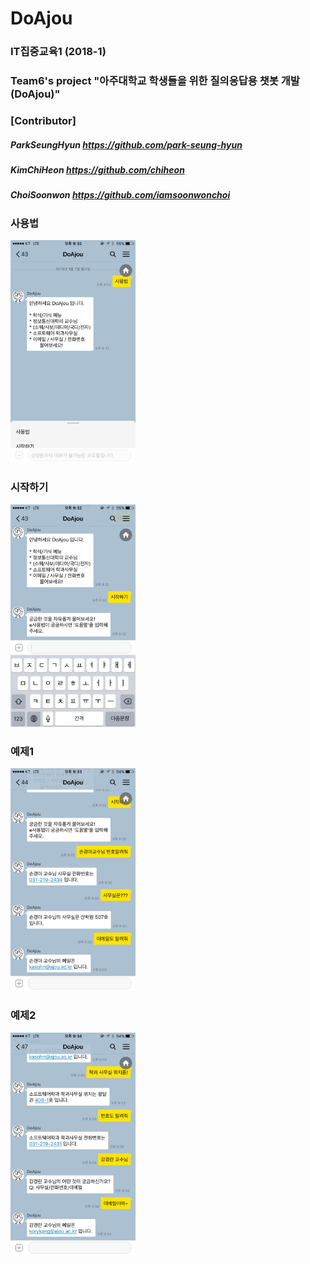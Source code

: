 # DoAjou
### IT집중교육1 (2018-1) 
### Team6's project "아주대학교 학생들을 위한 질의응답용 챗봇 개발 (DoAjou)"

### [Contributor]
##### ParkSeungHyun https://github.com/park-seung-hyun
##### KimChiHeon https://github.com/chiheon
##### ChoiSoonwon https://github.com/iamsoonwonchoi

### 사용법
<img src="./image/desc1.jpeg" width="200">

### 시작하기
<img src="./image/desc2.jpeg" width="200">

### 예제1
<img src="./image/desc3.jpeg" width="200">

### 예제2
<img src="./image/desc4.jpeg" width="200">
